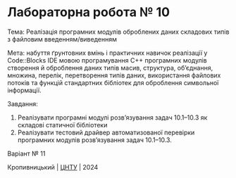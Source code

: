 ﻿# Лабораторна робота № 10

Тема: Реалізація програмних модулів оброблених даних складових типів з файловим введенням/виведенням 

Мета: набуття ґрунтовних вмінь і практичних
навичок реалізації у Code::Blocks IDE мовою програмування С++
програмних модулів створення й оброблення даних типів масив,
структура, об’єднання, множина, перелік, перетворення типів
даних, використання файлових потоків та функцій стандартних
бібліотек для оброблення символьної інформації. 

Завдання:
1. Реалізувати програмні модулі розв’язування задач 10.1–10.3
як складові статичної бібліотеки
2. Реалізувати тестовий драйвер автоматизованої перевірки
програмних модулів розв’язування задач 10.1–10.3. 

Варіант № 11


Кропивницький | <a href="http://www.kntu.kr.ua/">ЦНТУ</a> | 2024
